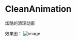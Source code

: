 # CleanAnimation
炫酷的清理动画

效果图：
![image](https://github.com/jedne/CleanAnimation/blob/master/pic/GIF.gif)
